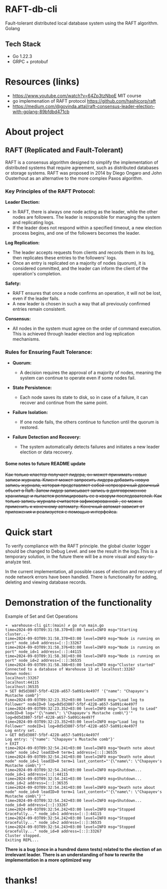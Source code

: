 # RAFT-db-cli
Fault-tolerant distributed local database system using the RAFT algorithm. Golang

## Tech Stack

* Go 1.22.3
* GRPC + protobuf

# Resources (links)
 
* https://www.youtube.com/watch?v=64Zp3tzNbpE MIT course
* go implemenation of RAFT protocol https://github.com/hashicorp/raft
* https://medium.com/@govinda.attal/raft-consensus-leader-election-with-golang-89bfdbd471cb

# About project

## RAFT (Replicated and Fault-Tolerant)
RAFT is a consensus algorithm designed to simplify the implementation of distributed systems that require agreement, such as distributed databases or storage systems.
RAFT was proposed in 2014 by Diego Ongaro and John Ousterhout as an alternative to the more complex Paxos algorithm.

### Key Principles of the RAFT Protocol:
**Leader Election:**

* In RAFT, there is always one node acting as the leader, while the other nodes are followers. The leader is responsible for managing the system and replicating logs.
* If the leader does not respond within a specified timeout, a new election process begins, and one of the followers becomes the leader.

**Log Replication:**

* The leader accepts requests from clients and records them in its log, then replicates these entries to the followers' logs.
* Once an entry is replicated on a majority of nodes (quorum), it is considered committed, and the leader can inform the client of the operation's completion.

**Safety:**

* RAFT ensures that once a node confirms an operation, it will not be lost, even if the leader fails.
* A new leader is chosen in such a way that all previously confirmed entries remain consistent.

**Consensus:**

* All nodes in the system must agree on the order of command execution. This is achieved through leader election and log replication mechanisms.

### Rules for Ensuring Fault Tolerance:
* **Quorum:**

  * A decision requires the approval of a majority of nodes, meaning the system can continue to operate even if some nodes fail.
  
* **State Persistence:**

  * Each node saves its state to disk, so in case of a failure, it can recover and continue from the same point.

* **Failure Isolation:**

  * If one node fails, the others continue to function until the quorum is restored.

* **Failure Detection and Recovery:**

  * The system automatically detects failures and initiates a new leader election or data recovery.


#### Some notes to future README update
~~Как только кластер получает лидера, он может принимать новые записи журнала.
Клиент может запросить лидера добавить новую запись журнала,
которая представляет собой непрозрачный двоичный объект в Raft.
Затем лидер записывает запись в долговременное хранилище и пытается реплицировать ее
в кворум последователей. Как только запись журнала считается зафиксированной ,
ее можно применить к конечному автомату.
Конечный автомат зависит от приложения и реализуется с помощью интерфейса.~~ 

# Quick start

To verify compliance with the RAFT principle. the global cluster logger should be changed to Debug Level. and see the result in the logs.This is a temporary solution, in the future there will be a more visual and easy-to-analyze test.

In the current implementation, all possible cases of election and recovery of node network errors have been handled. There is functionality for adding, deleting and viewing database records.

# Demonstration of the functionality

Example of Set and Get Operations

```
➜  warehouse-cli git:(main) ✗ go run main.go
time=2024-09-03T09:31:58.370+03:00 level=INFO msg="Starting cluster..."
time=2024-09-03T09:31:58.370+03:00 level=INFO msg="Node is running on port" node_id=0 address=[::]:33267
time=2024-09-03T09:31:58.376+03:00 level=INFO msg="Node is running on port" node_id=1 address=[::]:44115
time=2024-09-03T09:31:58.381+03:00 level=INFO msg="Node is running on port" node_id=2 address=[::]:36535
time=2024-09-03T09:31:58.386+03:00 level=INFO msg="Cluster started"
Connected to a database of Warehouse 13 at localhost:33267
Known nodes:
localhost:33267
localhost:44115
localhost:36535
> SET 0d5d3807-5fbf-4228-a657-5a091c4e497f '{"name": "Chapayev's Mustache comb"}'
time=2024-09-03T09:32:23.352+03:00 level=INFO msg="Load log to Follower" nodeID=0 log=0d5d3807-5fbf-4228-a657-5a091c4e497f
time=2024-09-03T09:32:23.352+03:00 level=INFO msg="Load log to Lead" nodeID=0 log="'{\"name\": \"Chapayev's Mustache comb\"}'" log=0d5d3807-5fbf-4228-a657-5a091c4e497f
time=2024-09-03T09:32:23.352+03:00 level=INFO msg="Load log to Follower" nodeID=1 log=0d5d3807-5fbf-4228-a657-5a091c4e497f
Log entry set.
> GET 0d5d3807-5fbf-4228-a657-5a091c4e497f
Log entry: '{"name": "Chapayev's Mustache comb"}'
> EXIT
time=2024-09-03T09:32:54.241+03:00 level=INFO msg="Death note about node" node_id=2 leadID=0 term=1 address=[::]:36535
time=2024-09-03T09:32:54.241+03:00 level=INFO msg="Death note about node" node_id=1 leadID=0 term=1 last_content="'{\"name\": \"Chapayev's Mustache comb\"}'"
time=2024-09-03T09:32:54.241+03:00 level=INFO msg=Shutdown... node_id=1 address=[::]:44115
time=2024-09-03T09:32:54.241+03:00 level=INFO msg=Shutdown... node_id=2 address=[::]:36535
time=2024-09-03T09:32:54.241+03:00 level=INFO msg="Death note about node" node_id=0 leadID=0 term=1 last_content="'{\"name\": \"Chapayev's Mustache comb\"}'"
time=2024-09-03T09:32:54.242+03:00 level=INFO msg=Shutdown... node_id=0 address=[::]:33267
time=2024-09-03T09:32:54.242+03:00 level=INFO msg="Stopped Gracefully..." node_id=1 address=[::]:44115
time=2024-09-03T09:32:54.242+03:00 level=INFO msg="Stopped Gracefully..." node_id=2 address=[::]:36535
time=2024-09-03T09:32:54.243+03:00 level=INFO msg="Stopped Gracefully..." node_id=0 address=[::]:33267
Cluster stopped.
Exiting REPL...
```


**There is a bug (once in a hundred damn tests) related to the election of an irrelevant leader. There is an understanding of how to rewrite the implementation in a more optimized way**

# thanks!